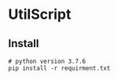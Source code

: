# UtilScript


## Install
```shell script
# python version 3.7.6
pip install -r requirment.txt
```

